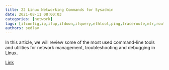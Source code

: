 ```yaml
---
title: 22 Linux Networking Commands for Sysadmin
date: 2021-08-11 08:00:03
categories: [network]
tags: [ifconfig,ip,ifup,ifdown,ifquery,ethtool,ping,traceroute,mtr,route,nmcli,netstat,ss,netcat,nmap,host,dig,nslookup,tcpdump,wireshark,bmon,iptables]
authors: sedlav
---
```


In this article, we will review some of the most used command-line tools and utilities for network management, troubleshooting and debugging in Linux.

[Link](https://www.tecmint.com/linux-networking-commands/)
